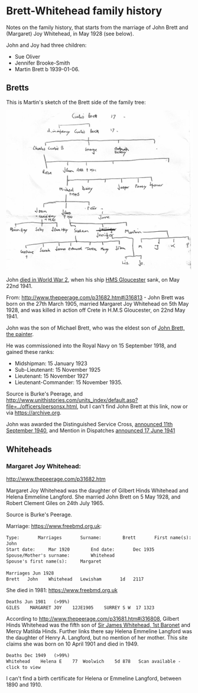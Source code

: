 # Brett-Whitehead family history

Notes on the family history, that starts from the marriage of John Brett and
(Margaret) Joy Whitehead, in May 1928 (see below).

John and Joy had three children:

* Sue Oliver
* Jennifer Brooke-Smith
* Martin Brett b 1939-01-06.

## Bretts

This is Martin's sketch of the Brett side of the family tree:

![](images/martin_b_sketch.jpg)

John [died in World War
2](https://www.naval-history.net/xDKCas1941-05MAY2.htm), when his ship [HMS
Gloucester](https://www.naval-history.net/xGM-Chrono-06CL-HMS_Gloucester.htm)
sank, on May 22nd 1941.

From: <http://www.thepeerage.com/p31682.htm#i316813> - John Brett was born on the 27th March 1905, married Margaret Joy Whitehead on 5th May 1928, and was killed in action off Crete in H.M.S Gloucester, on 22nd May 1941.

John was the son of Michael Brett, who was the eldest son of [John Brett, the
painter](https://en.wikipedia.org/wiki/John_Brett_(artist)).

He was commissioned into the Royal Navy on 15 September 1918, and gained these ranks:

* Midshipman: 15 January 1923
* Sub-Lieutenant: 15 November 1925
* Lieutenant: 15 November 1927
* Lieutenant-Commander: 15 November 1935.

Source is Burke's Peerage, and
<http://www.unithistories.com/units_index/default.asp?file=../officers/personsx.html>,
but I can't find John Brett at this link, now or via <https://archive.org>.

John was awarded the Distinguished Service Cross, [announced 11th September
1940](https://www.thegazette.co.uk/London/issue/34943/supplement/5469), and
Mention in Dispatches [announced 17 June
1941](https://www.thegazette.co.uk/London/issue/35191/supplement/3436)

## Whiteheads

### Margaret Joy Whitehead:

<http://www.thepeerage.com/p31682.htm>

Margaret Joy Whitehead was the daughter of Gilbert Hinds Whitehead and Helena
Emmeline Langford. She married John Brett on 5 May 1928, and Robert Clement
Giles on 24th July 1965.

Source is Burke's Peerage.

Marriage: <https://www.freebmd.org.uk>:

```
Type:	 	Marriages	 	Surname:	 	Brett	 	First name(s):	 	John
Start date:	 	Mar 1920	 	End date:	 	Dec 1935	 	Spouse/Mother's surname:	 	Whitehead
Spouse's first name(s):	 	Margaret

Marriages Jun 1928 
Brett 	John 	Whitehead 	Lewisham 	   1d 	2117
```

She died in 1981: <https://www.freebmd.org.uk>

```
Deaths Jun 1981   (>99%)
GILES	 MARGARET JOY	 12JE1905	 SURREY S W	 17	1323
```

According to <http://www.thepeerage.com/p31681.htm#i316808>, Gilbert Hinds
Whitehead was the fifth son of [Sir James Whitehead, 1st
Baronet](https://en.wikipedia.org/wiki/Sir_James_Whitehead,_1st_Baronet) and
Mercy Matilda Hinds.  Further links there say Helena Emmeline Langford was the
daughter of Henry A. Langford, but no mention of her mother. This site claims
she was born on 10 April 1901 and died in 1949.

```
Deaths Dec 1949   (>99%)
Whitehead	 Helena E	 77	 Woolwich	 5d	878	  Scan available - click to view
```

I can't find a birth certificate for Helena or Emmeline Langford, between 1890
and 1910.
